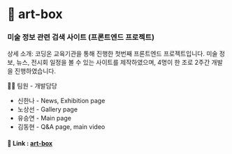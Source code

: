 # 🎨 art-box

### 미술 정보 관련 검색 사이트 (프론트엔드 프로젝트)

상세 소개: 코딩온 교육기관을 통해 진행한 첫번째 프론트엔드 프로젝트입니다. 미술 정보, 뉴스, 전시회 일정을 볼 수 있는 사이트를 제작하였으며, 4명이 한 조로 2주간 개발을 진행하였습니다.

💁🏻 팀원 - 개발담당
* 신한나 - News, Exhibition page
* 노상선 - Gallery page
* 유승연 - Main page
* 김동현 - Q&A page, main video

#### 🔗 Link : [art-box](http://118.67.142.110:8000/)


